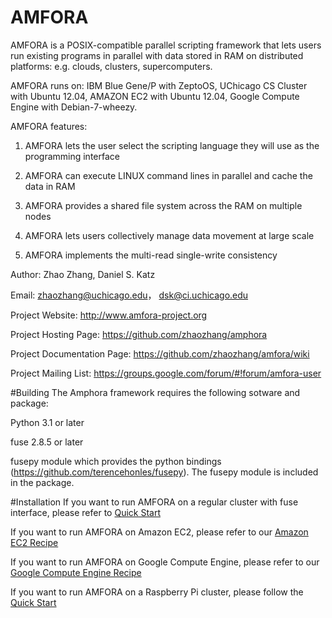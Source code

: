 AMFORA
======

AMFORA is a POSIX-compatible parallel scripting framework that lets users run existing programs in parallel with data stored in RAM on distributed platforms: e.g. clouds, clusters, supercomputers. 

AMFORA runs on: IBM Blue Gene/P with ZeptoOS, UChicago CS Cluster with Ubuntu 12.04, AMAZON EC2 with Ubuntu 12.04, Google Compute Engine with Debian-7-wheezy.

AMFORA features:

1. AMFORA lets the user select the scripting language they will use as the programming interface

2. AMFORA can execute LINUX command lines in parallel and cache the data in RAM

3. AMFORA provides a shared file system across the RAM on multiple nodes

4. AMFORA lets users collectively manage data movement at large scale

5. AMFORA implements the multi-read single-write consistency

Author: Zhao Zhang, Daniel S. Katz 

Email: zhaozhang@uchicago.edu， dsk@ci.uchicago.edu

Project Website: http://www.amfora-project.org

Project Hosting Page: https://github.com/zhaozhang/amphora

Project Documentation Page: https://github.com/zhaozhang/amfora/wiki

Project Mailing List: https://groups.google.com/forum/#!forum/amfora-user

#Building
The Amphora framework requires the following sotware and package:

Python 3.1 or later

fuse 2.8.5 or later

fusepy module which provides the python bindings (https://github.com/terencehonles/fusepy). The fusepy module is included in the package.

#Installation
If you want to run AMFORA on a regular cluster with fuse interface, please refer to [Quick Start](https://github.com/zhaozhang/amfora/wiki/Amfora-Quickstart)

If you want to run AMFORA on Amazon EC2, please refer to our [Amazon EC2 Recipe](https://github.com/zhaozhang/amfora/wiki/Amfora-Amazon-EC2-Recipe)

If you want to run AMFORA on Google Compute Engine, please refer to our [Google Compute Engine Recipe](https://github.com/zhaozhang/amfora/wiki/Amfora-Google-Compute-Engine-Recipe)

If you want to run AMFORA on a Raspberry Pi cluster, please follow the [Quick Start](https://github.com/zhaozhang/amfora/wiki/Amfora-Quickstart) 

